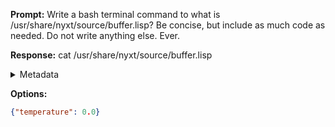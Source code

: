**Prompt:**
Write a bash terminal command to what is /usr/share/nyxt/source/buffer.lisp? Be concise, but include as much code as needed. Do not write anything else. Ever.


**Response:**
cat /usr/share/nyxt/source/buffer.lisp

<details><summary>Metadata</summary>

- Duration: 2875 ms
- Datetime: 2023-10-11T08:54:13.177512
- Model: gpt-3.5-turbo-0613

</details>

**Options:**
```json
{"temperature": 0.0}
```

